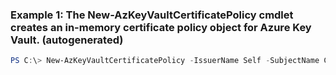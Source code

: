 ### Example 1: The New-AzKeyVaultCertificatePolicy cmdlet creates an in-memory certificate policy object for Azure Key Vault. (autogenerated)
```powershell
PS C:\> New-AzKeyVaultCertificatePolicy -IssuerName Self -SubjectName CN=contoso.com
```

